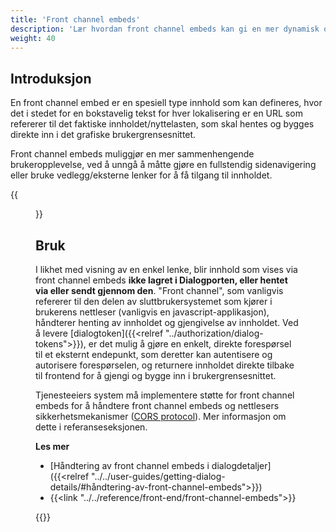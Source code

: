 ```yaml
---
title: 'Front channel embeds'
description: 'Lær hvordan front channel embeds kan gi en mer dynamisk og sikker levering av brukerinnhold'
weight: 40
---
```


## Introduksjon
En front channel embed er en spesiell type innhold som kan defineres, hvor det i stedet for en bokstavelig tekst for hver lokalisering er en URL som refererer til det faktiske innholdet/nyttelasten, som skal hentes og bygges direkte inn i det grafiske brukergrensesnittet.

Front channel embeds muliggjør en mer sammenhengende brukeropplevelse, ved å unngå å måtte gjøre en fullstendig sidenavigering eller bruke vedlegg/eksterne lenker for å få tilgang til innholdet.

{{<figure class="mx-xl-4" src="../../media/frontchannel-embeds-gui.png" alt="Figur som viser en dialog med statisk innhold og en med en front channel embedded side om side" caption="Dialog uten front channel embed til venstre, som viser en lenke. Front channel embed til høyre, som viser det faktiske innholdet">}}

## Bruk
I likhet med visning av en enkel lenke, blir innhold som vises via front channel embeds **ikke lagret i Dialogporten, eller hentet via eller sendt gjennom den**. "Front channel", som vanligvis refererer til den delen av sluttbrukersystemet som kjører i brukerens nettleser (vanligvis en javascript-applikasjon), håndterer henting av innholdet og gjengivelse av innholdet. Ved å levere [dialogtoken]({{<relref "../authorization/dialog-tokens">}}), er det mulig å gjøre en enkelt, direkte forespørsel til et eksternt endepunkt, som deretter kan autentisere og autorisere forespørselen, og returnere innholdet direkte tilbake til frontend for å gjengi og bygge inn i brukergrensesnittet.

Tjenesteeiers system må implementere støtte for front channel embeds for å håndtere front channel embeds og nettlesers sikkerhetsmekanismer ([CORS protocol](https://developer.mozilla.org/en-US/docs/Web/HTTP/CORS)). Mer informasjon om dette i referanseseksjonen.


**Les mer**
* [Håndtering av front channel embeds i dialogdetaljer]({{<relref "../../user-guides/getting-dialog-details/#håndtering-av-front-channel-embeds">}})
* {{<link "../../reference/front-end/front-channel-embeds">}}

{{<children />}}